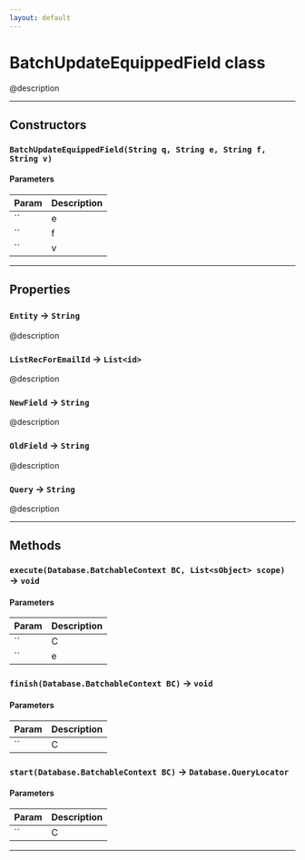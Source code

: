 ```yaml
---
layout: default
---
```

# BatchUpdateEquippedField class

@description

---
## Constructors
### `BatchUpdateEquippedField(String q, String e, String f, String v)`
#### Parameters
|Param|Description|
|-----|-----------|
|`` | e |
|`` | f |
|`` | v |

---
## Properties

### `Entity` → `String`

@description

### `ListRecForEmailId` → `List<id>`

@description

### `NewField` → `String`

@description

### `OldField` → `String`

@description

### `Query` → `String`

@description

---
## Methods
### `execute(Database.BatchableContext BC, List<sObject> scope)` → `void`
#### Parameters
|Param|Description|
|-----|-----------|
|`` | C |
|`` | e |

### `finish(Database.BatchableContext BC)` → `void`
#### Parameters
|Param|Description|
|-----|-----------|
|`` | C |

### `start(Database.BatchableContext BC)` → `Database.QueryLocator`
#### Parameters
|Param|Description|
|-----|-----------|
|`` | C |

---
